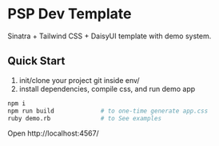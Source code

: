 # PSP Dev Template

Sinatra + Tailwind CSS + DaisyUI template with demo system.

## Quick Start

1. init/clone your project git inside env/
2. install dependencies, compile css, and run demo app

```bash
npm i
npm run build             # to one-time generate app.css
ruby demo.rb              # to See examples
```

Open http://localhost:4567/